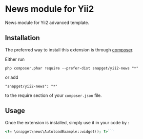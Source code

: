 News module for Yii2
====================
News module for Yii2 advanced template.

Installation
------------

The preferred way to install this extension is through [composer](http://getcomposer.org/download/).

Either run

```
php composer.phar require --prefer-dist snapget/yii2-news "*"
```

or add

```
"snapget/yii2-news": "*"
```

to the require section of your `composer.json` file.


Usage
-----

Once the extension is installed, simply use it in your code by  :

```php
<?= \snapget\news\AutoloadExample::widget(); ?>```